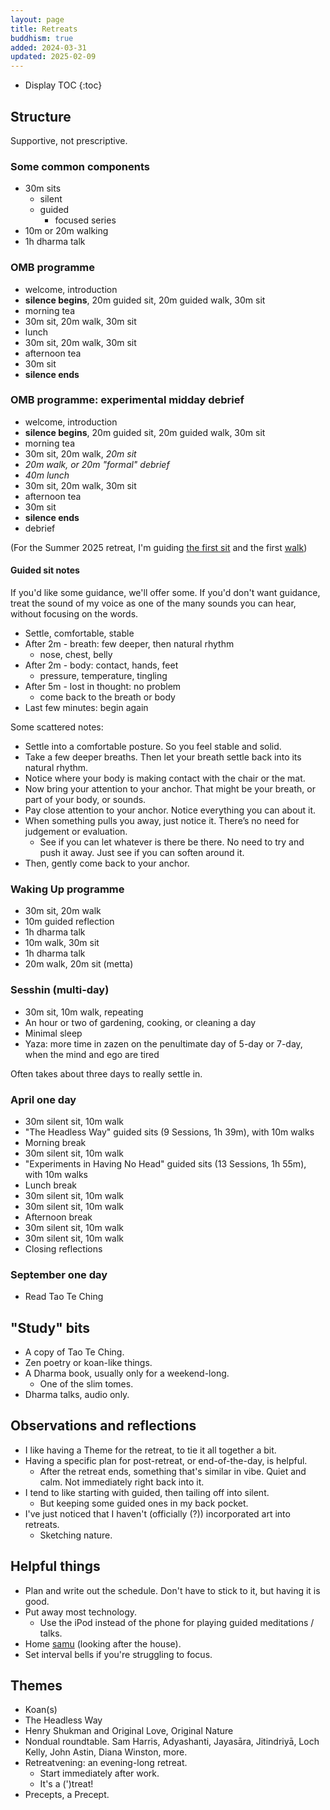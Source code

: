 ```yaml
---
layout: page
title: Retreats
buddhism: true
added: 2024-03-31
updated: 2025-02-09
---
```


* Display TOC
{:toc}

## Structure

Supportive, not prescriptive.

### Some common components

- 30m sits
	- silent
	- guided
		- focused series
- 10m or 20m walking
- 1h dharma talk

### OMB programme

- welcome, introduction
- **silence begins**, 20m guided sit, 20m guided walk, 30m sit
- morning tea
- 30m sit, 20m walk, 30m sit
- lunch
- 30m sit, 20m walk, 30m sit
- afternoon tea
- 30m sit
- **silence ends**

### OMB programme: experimental midday debrief

- welcome, introduction
- **silence begins**, 20m guided sit, 20m guided walk, 30m sit
- morning tea
- 30m sit, 20m walk, *20m sit*
- *20m walk, or 20m "formal" debrief*
- *40m lunch*
- 30m sit, 20m walk, 30m sit
- afternoon tea
- 30m sit
- **silence ends**
- debrief

(For the Summer 2025 retreat, I'm guiding [the first sit](#guided-sit-notes) and the first [walk](/thinking/walking-meditation/))

#### Guided sit notes

If you'd like some guidance, we'll offer some. If you'd don't want guidance, treat the sound of my voice as one of the many sounds you can hear, without focusing on the words.

- Settle, comfortable, stable
- After 2m - breath: few deeper, then natural rhythm
	- nose, chest, belly
- After 2m - body: contact, hands, feet
	- pressure, temperature, tingling
- After 5m - lost in thought: no problem
	- come back to the breath or body
- Last few minutes: begin again

Some scattered notes:

- Settle into a comfortable posture. So you feel stable and solid.
- Take a few deeper breaths. Then let your breath settle back into its natural rhythm.
- Notice where your body is making contact with the chair or the mat.
- Now bring your attention to your anchor. That might be your breath, or part of your body, or sounds.
- Pay close attention to your anchor. Notice everything you can about it.
- When something pulls you away, just notice it. There’s no need for judgement or evaluation.
	- See if you can let whatever is there be there. No need to try and push it away. Just see if you can soften around it.
- Then, gently come back to your anchor.

### Waking Up programme

- 30m sit, 20m walk
- 10m guided reflection
- 1h dharma talk
- 10m walk, 30m sit
- 1h dharma talk
- 20m walk, 20m sit (metta)

### Sesshin (multi-day)

- 30m sit, 10m walk, repeating
- An hour or two of gardening, cooking, or cleaning a day
- Minimal sleep
- Yaza: more time in zazen on the penultimate day of 5-day or 7-day, when the mind and ego are tired

Often takes about three days to really settle in.

### April one day

- 30m silent sit, 10m walk
- "The Headless Way" guided sits (9 Sessions, 1h 39m), with 10m walks
- Morning break
- 30m silent sit, 10m walk
- "Experiments in Having No Head" guided sits (13 Sessions, 1h 55m), with 10m walks
- Lunch break
- 30m silent sit, 10m walk
- 30m silent sit, 10m walk
- Afternoon break
- 30m silent sit, 10m walk
- 30m silent sit, 10m walk
- Closing reflections

### September one day

- Read Tao Te Ching

## "Study" bits

- A copy of Tao Te Ching.
- Zen poetry or koan-like things. 
- A Dharma book, usually only for a weekend-long.
	- One of the slim tomes.
- Dharma talks, audio only.

## Observations and reflections

- I like having a Theme for the retreat, to tie it all together a bit.
- Having a specific plan for post-retreat, or end-of-the-day, is helpful.
	- After the retreat ends, something that's similar in vibe. Quiet and calm. Not immediately right back into it.
- I tend to like starting with guided, then tailing off into silent.
	- But keeping some guided ones in my back pocket.
- I've just noticed that I haven't (officially (?)) incorporated art into retreats.
	- Sketching nature.

## Helpful things

- Plan and write out the schedule. Don't have to stick to it, but having it is good.
- Put away most technology.
	- Use the iPod instead of the phone for playing guided meditations / talks.
- Home [samu](https://en.wikipedia.org/wiki/Samu_(Zen)) (looking after the house).
- Set interval bells if you're struggling to focus.

## Themes

- Koan(s)
- The Headless Way
- Henry Shukman and Original Love, Original Nature
- Nondual roundtable. Sam Harris, Adyashanti, Jayasāra, Jitindriyā, Loch Kelly, John Astin, Diana Winston, more.
- Retreatvening: an evening-long retreat.
	- Start immediately after work.
	- It's a (')treat!
- Precepts, a Precept.

